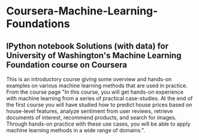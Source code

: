 # Coursera-Machine-Learning-Foundations
## IPython notebook Solutions (with data) for University of Washington's Machine Learning Foundation course on Coursera 
This is an introductory course giving some overview and hands-on examples on various machine learning methods that are used in practice. From the course page "In this course, you will get hands-on experience with machine learning from a series of practical case-studies.  At the end of the first course you will have studied how to predict house prices based on house-level features, analyze sentiment from user reviews, retrieve documents of interest, recommend products, and search for images.  Through hands-on practice with these use cases, you will be able to apply machine learning methods in a wide range of domains.".

